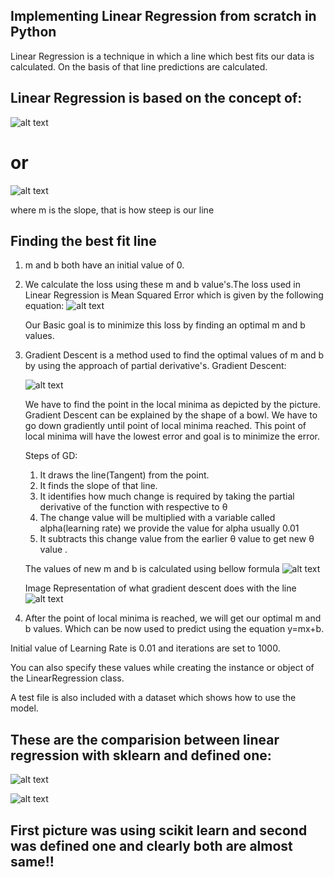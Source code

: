 ## Implementing Linear Regression from scratch in Python

Linear Regression is a technique in which a line which best fits our data is calculated.
On the basis of that line predictions are calculated.

## Linear Regression is based on the concept of:
![alt text][lr1]

[lr1]: https://cdn-images-1.medium.com/max/800/1*TEzHQl-H0E4YKOpInAN_ZQ.png

# or

![alt text][lr2]

[lr2]: https://cdn-images-1.medium.com/max/800/1*oNsv50WV-2gGXqpAT6Snag.png


where m is the slope, that is how steep is our line

## Finding the best fit line

1. m and b both have an initial value of 0.

2. We calculate the loss using these m and b value's.The loss used in Linear Regression is 
    Mean Squared Error which is given by the following equation:
    ![alt text][error]

    [error]: https://cdn-images-1.medium.com/max/1200/1*94Gc_tf4a5WPxxugOI5uWw.png

    Our Basic goal is to minimize this loss by finding an optimal m and b values.

3. Gradient Descent is a method used to find the optimal values of m and b by
    using the approach of partial derivative's.
    Gradient Descent:

    ![alt text][gd]

    [gd]: https://cdn-images-1.medium.com/max/1600/1*91DQMNKmNIdncqx6FsB4Iw.png


    We have to find the point in the local minima as depicted by the picture.
    Gradient Descent can be explained by the shape of a bowl.
    We have to go down gradiently until point of local minima reached.
    This point of local minima will have the lowest error and goal is to minimize
    the error.

    Steps of GD:
    1. It draws the line(Tangent) from the point.
    2. It finds the slope of that line.
    3. It identifies how much change is required by taking the partial derivative of the function with respective to θ
    4. The change value will be multiplied with a variable called alpha(learning rate) we provide the value for alpha usually 0.01
    5. It subtracts this change value from the earlier θ value to get new θ value .

    The values of new m and b is calculated using bellow formula
    ![alt text][gdf]

    [gdf]: https://spin.atomicobject.com/wp-content/uploads/linear_regression_gradient1.png

    Image Representation of what gradient descent does with the line
    ![alt text][gif]

    [gif]: https://cdn-images-1.medium.com/max/900/1*O5xIOeMQNtxoFcPBIQ-Aog.gif


4. After the point of local minima is reached, we will get our optimal m and b values.
    Which can be now used to predict using the equation y=mx+b.


Initial value of Learning Rate is 0.01 and iterations are set to 1000.

You can also specify these values while creating the instance or object of the LinearRegression class.

A test file is also included with a dataset which shows how to use the model.

## These are the comparision between linear regression with sklearn and defined one:

![alt text][original]

[original]: https://github.com/tanishq-malhotra/Linear-Regression-from-Scratch/blob/master/images/original.png?raw=true

![alt text][defined]

[defined]: https://github.com/tanishq-malhotra/Linear-Regression-from-Scratch/blob/master/images/defined.png?raw=true


## First picture was using scikit learn and second was defined one and clearly both are almost same!!